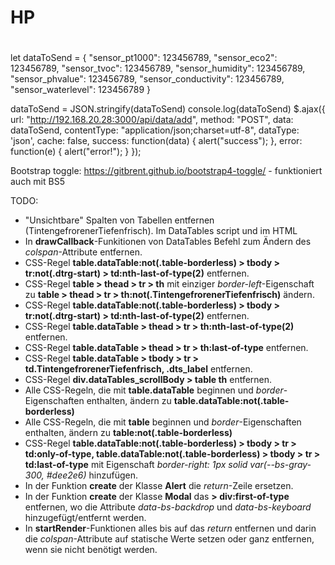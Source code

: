 # HP

#

let dataToSend = {
    "sensor_pt1000": 123456789,
    "sensor_eco2": 123456789,
    "sensor_tvoc": 123456789,
    "sensor_humidity": 123456789,
    "sensor_phvalue": 123456789,
    "sensor_conductivity": 123456789,
    "sensor_waterlevel": 123456789
}

dataToSend = JSON.stringify(dataToSend)
console.log(dataToSend)
$.ajax({
    url: "http://192.168.20.28:3000/api/data/add",
    method: "POST",
    data: dataToSend,
    contentType: "application/json;charset=utf-8",
    dataType: 'json',
    cache: false,
    success: function(data) {
        alert("success");
    },
    error: function(e) {
        alert("error!");
    }
});

Bootstrap toggle: https://gitbrent.github.io/bootstrap4-toggle/ - funktioniert auch mit BS5

TODO:
* "Unsichtbare" Spalten von Tabellen entfernen (TintengefrorenerTiefenfrisch). Im DataTables script und im HTML
* In <strong>drawCallback</strong>-Funkitionen von DataTables Befehl zum Ändern des <i>colspan</i>-Attribute entfernen.
* CSS-Regel <strong>table.dataTable:not(.table-borderless) > tbody > tr:not(.dtrg-start) > td:nth-last-of-type(2)</strong> entfernen.
* CSS-Regel <strong>table > thead > tr > th</strong> mit einziger <i>border-left</i>-Eigenschaft zu <strong>table > thead > tr > th:not(.TintengefrorenerTiefenfrisch)</strong> ändern.
* CSS-Regel <strong>table.dataTable:not(.table-borderless) > tbody > tr:not(.dtrg-start) > td:nth-last-of-type(2)</strong> entfernen.
* CSS-Regel <strong>table.dataTable > thead > tr > th:nth-last-of-type(2)</strong> entfernen.
* CSS-Regel <strong>table.dataTable > thead > tr > th:last-of-type</strong> entfernen.
* CSS-Regel <strong>table.dataTable > tbody > tr > td.TintengefrorenerTiefenfrisch, .dts_label</strong> entfernen.
* CSS-Regel <strong>div.dataTables_scrollBody > table th</strong> entfernen.
* Alle CSS-Regeln, die mit <strong>table.dataTable</strong> beginnen und <i>border</i>-Eigenschaften enthalten, ändern zu <strong>table.dataTable:not(.table-borderless)</strong>
* Alle CSS-Regeln, die mit <strong>table</strong> beginnen und <i>border</i>-Eigenschaften enthalten, ändern zu <strong>table:not(.table-borderless)</strong>
* CSS-Regel <strong>table.dataTable:not(.table-borderless) > tbody > tr > td:only-of-type, table.dataTable:not(.table-borderless) > tbody > tr > td:last-of-type</strong> mit Eigenschaft <i>border-right: 1px solid var(--bs-gray-300, #dee2e6)</i> hinzufügen.
* In der Funktion <strong>create</strong> der Klasse <strong>Alert</strong> die <i>return</i>-Zeile ersetzen.
* In der Funktion <strong>create</strong> der Klasse <strong>Modal</strong> das <strong> > div:first-of-type</strong> entfernen, wo die Attribute <i>data-bs-backdrop</i> und <i>data-bs-keyboard</i> hinzugefügt/entfernt werden.
* In <strong>startRender</strong>-Funktionen alles bis auf das <i>return</i> entfernen und darin die <i>colspan</i>-Attribute auf statische Werte setzen oder ganz entfernen, wenn sie  nicht benötigt werden.
